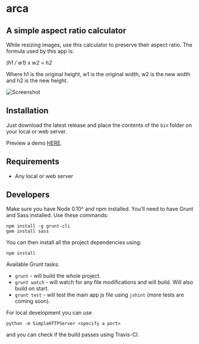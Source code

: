 arca
=======

A simple aspect ratio calculator
--

While resizing images, use this calculator to preserve their aspect ratio. The formula used by this app is:

*(h1 / w1) x w2 = h2*

Where h1 is the original height, w1 is the original width, w2 is the new width and h2 is the new height.

![Screenshot](https://i.imgur.com/OYghw7m.png)

Installation
--

Just download the latest release and place the contents of the `bin` folder on your local or web server.

Preview a demo [HERE](http://stefanbc.github.io/arca).

Requirements
--

* Any local or web server

Developers
--

Make sure you have Node 0.10^ and npm installed. You'll need to have Grunt and Sass installed. Use these commands:

```
npm install -g grunt-cli
gem install sass
```

You can then install all the project dependencies using:

```
npm install
```

Available Grunt tasks:

* `grunt` - will build the whole project.
* `grunt watch` - will watch for any file modifications and will build. Will also build on start.
* `grunt test` - will test the main app js file using `jshint` (more tests are coming soon).

For local development you can use

```
python -m SimpleHTTPServer <specify a port>
```

and you can check if the build passes using Travis-CI.
